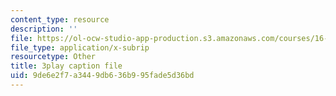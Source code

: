 ```yaml
---
content_type: resource
description: ''
file: https://ol-ocw-studio-app-production.s3.amazonaws.com/courses/16-06-principles-of-automatic-control-fall-2012/9de6e2f7a3449db636b995fade5d36bd_sldnB9DVjUk.srt
file_type: application/x-subrip
resourcetype: Other
title: 3play caption file
uid: 9de6e2f7-a344-9db6-36b9-95fade5d36bd
---
```

